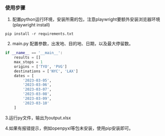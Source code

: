 ### 使用步骤
1. 配置python运行环境，安装所需的包，注意playwright要额外安装浏览器环境(playwright install)
```
pip install -r requirements.txt
```
2. main.py 配置参数，出发地、目的地、日期，以及最大停留数。
```python
if __name__ == '__main__':
    results = []
    max_stops = 1
    origins = ['TYO', 'PVG']
    destinations = ['NYC', 'LAX']
    dates = [
        '2023-03-05',
        '2023-03-06',
        '2023-03-07',
        '2023-03-08',
        '2023-03-09',
        '2023-03-10'
    ]
```
3.运行py文件，输出为output.xlsx

4.如果有报错提示，例如openpyxl等包未安装，使用pip安装即可。